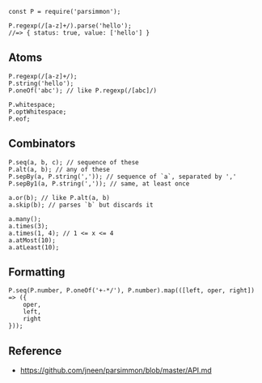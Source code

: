     const P = require('parsimmon');

    P.regexp(/[a-z]+/).parse('hello');
    //=> { status: true, value: ['hello'] }

Atoms
-----

    P.regexp(/[a-z]+/);
    P.string('hello');
    P.oneOf('abc'); // like P.regexp(/[abc]/)

    P.whitespace;
    P.optWhitespace;
    P.eof;

Combinators
-----------

    P.seq(a, b, c); // sequence of these
    P.alt(a, b); // any of these
    P.sepBy(a, P.string(',')); // sequence of `a`, separated by ','
    P.sepBy1(a, P.string(',')); // same, at least once

    a.or(b); // like P.alt(a, b)
    a.skip(b); // parses `b` but discards it

    a.many();
    a.times(3);
    a.times(1, 4); // 1 <= x <= 4
    a.atMost(10);
    a.atLeast(10);

Formatting
----------

    P.seq(P.number, P.oneOf('+-*/'), P.number).map(([left, oper, right]) => ({
        oper,
        left,
        right
    }));

Reference
---------

-   <a href="https://github.com/jneen/parsimmon/blob/master/API.md" class="uri">https://github.com/jneen/parsimmon/blob/master/API.md</a>
